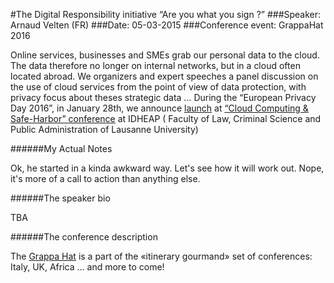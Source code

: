 #The Digital Responsibility initiative “Are you what you sign ?”
###Speaker: Arnaud Velten (FR)
###Date: 05-03-2015
###Conference event: GrappaHat 2016

Online services, businesses and SMEs grab our personal data to the cloud. The data therefore no longer on internal networks, but in a cloud often located abroad.
We organizers and expert speeches a panel discussion on the use of cloud services from the point of view of data protection, with privacy focus about theses strategic data …
During the “European Privacy Day 2016”, in January 28th, we announce [launch](http://Responsibility.Digital)  at [“Cloud Computing & Safe-Harbor” conference](http://www.unil.ch/getactu/wwwidheap/1452067243690/) at IDHEAP ( Faculty of Law, Criminal Science and Public Administration of Lausanne University)

######My Actual Notes

Ok, he started in a kinda awkward way. Let's see how it will work out.
Nope, it's more of a call to action than anything else.

######The speaker bio

TBA

######The conference description

The [Grappa Hat](https://grappahat.net) is a part of the «itinerary gourmand» set of conferences:
Italy, UK, Africa … and more to come!
